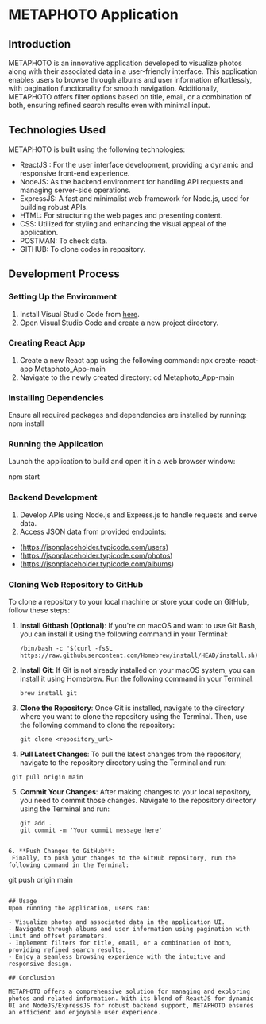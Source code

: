 # METAPHOTO Application

## Introduction

METAPHOTO is an innovative application developed to visualize photos along with their associated data in a user-friendly interface. This application enables users to browse through albums and user information effortlessly, with pagination functionality for smooth navigation. Additionally, METAPHOTO offers filter options based on title, email, or a combination of both, ensuring refined search results even with minimal input.

## Technologies Used

METAPHOTO is built using the following technologies:

- ReactJS : For the user interface development, providing a dynamic and responsive front-end experience.
- NodeJS: As the backend environment for handling API requests and managing server-side operations.
- ExpressJS: A fast and minimalist web framework for Node.js, used for building robust APIs.
- HTML: For structuring the web pages and presenting content.
- CSS: Utilized for styling and enhancing the visual appeal of the application.
- POSTMAN: To check data.
- GITHUB: To clone codes in repository.

## Development Process

### Setting Up the Environment

1. Install Visual Studio Code from [here](https://code.visualstudio.com/download).
2. Open Visual Studio Code and create a new project directory.

### Creating React App

1. Create a new React app using the following command:
   npx create-react-app Metaphoto_App-main
2. Navigate to the newly created directory:
   cd Metaphoto_App-main

### Installing Dependencies

Ensure all required packages and dependencies are installed by running:
npm install


### Running the Application

Launch the application to build and open it in a web browser window:

npm start

### Backend Development

1. Develop APIs using Node.js and Express.js to handle requests and serve data.
2.  Access JSON data from provided endpoints:
   - (https://jsonplaceholder.typicode.com/users)
   - (https://jsonplaceholder.typicode.com/photos)
   - (https://jsonplaceholder.typicode.com/albums)
### Cloning Web Repository to GitHub

To clone a repository to your local machine or store your code on GitHub, follow these steps:

1. **Install Gitbash (Optional)**:
   If you're on macOS and want to use Git Bash, you can install it using the following command in your Terminal:
   ```
   /bin/bash -c "$(curl -fsSL https://raw.githubusercontent.com/Homebrew/install/HEAD/install.sh)"
   ```

2. **Install Git**:
   If Git is not already installed on your macOS system, you can install it using Homebrew. Run the following command in your Terminal:
   ```
   brew install git
   ```

3. **Clone the Repository**:
   Once Git is installed, navigate to the directory where you want to clone the repository using the Terminal. Then, use the following command to clone the repository:
   ```
   git clone <repository_url>
   ```

4. **Pull Latest Changes**:
   To pull the latest changes from the repository, navigate to the repository directory using the Terminal and run:
  ```
   git pull origin main
  ```

5. **Commit Your Changes**:
   After making changes to your local repository, you need to commit those changes. Navigate to the repository directory using the Terminal and run:
   ```
   git add .
   git commit -m 'Your commit message here'
  ```

6. **Push Changes to GitHub**:
   Finally, to push your changes to the GitHub repository, run the following command in the Terminal:
  ```
git push origin main
  ```

## Usage
Upon running the application, users can:

- Visualize photos and associated data in the application UI.
- Navigate through albums and user information using pagination with limit and offset parameters.
- Implement filters for title, email, or a combination of both, providing refined search results.
- Enjoy a seamless browsing experience with the intuitive and responsive design.

## Conclusion

METAPHOTO offers a comprehensive solution for managing and exploring photos and related information. With its blend of ReactJS for dynamic UI and NodeJS/ExpressJS for robust backend support, METAPHOTO ensures an efficient and enjoyable user experience.
